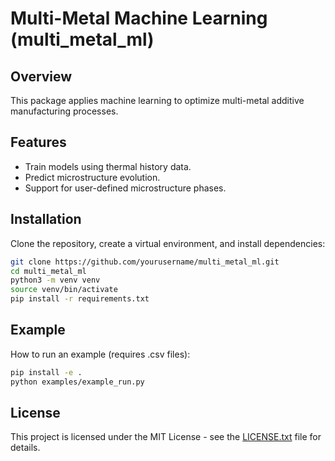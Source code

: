 # Multi-Metal Machine Learning (multi_metal_ml)

## Overview
This package applies machine learning to optimize multi-metal additive manufacturing processes.

## Features
- Train models using thermal history data.
- Predict microstructure evolution.
- Support for user-defined microstructure phases.

## Installation
Clone the repository, create a virtual environment, and install dependencies:
```bash
git clone https://github.com/yourusername/multi_metal_ml.git
cd multi_metal_ml
python3 -m venv venv
source venv/bin/activate
pip install -r requirements.txt
```

## Example
How to run an example (requires .csv files):
```bash
pip install -e .
python examples/example_run.py
```
## License
This project is licensed under the MIT License - see the [LICENSE.txt](LICENSE.txt) file for details.
